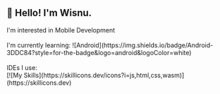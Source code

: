 <h2>👋 Hello! I'm Wisnu.</h2>
I'm interested in Mobile Development
<br/><br/>
I'm currently learning:
<!---![Kotlin](https://img.shields.io/badge/kotlin-%237F52FF.svg?style=for-the-badge&logo=kotlin&logoColor=white)--->
![Android](https://img.shields.io/badge/Android-3DDC84?style=for-the-badge&logo=android&logoColor=white)
<br/><br/>
IDEs I use:<br/>
[![My Skills](https://skillicons.dev/icons?i=js,html,css,wasm)](https://skillicons.dev)
<!--- - 💞️ I’m looking to collaborate on ...
- 📫 How to reach me ...
- ⚡ Fun fact: ... --->

<!---
Wisnuuh/Wisnuuh is a ✨ special ✨ repository because its `README.md` (this file) appears on your GitHub profile.
You can click the Preview link to take a look at your changes.
--->
